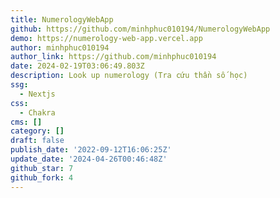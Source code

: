 ```yaml
---
title: NumerologyWebApp
github: https://github.com/minhphuc010194/NumerologyWebApp
demo: https://numerology-web-app.vercel.app
author: minhphuc010194
author_link: https://github.com/minhphuc010194
date: 2024-02-19T03:06:49.803Z
description: Look up numerology (Tra cứu thần số học)
ssg:
  - Nextjs
css:
  - Chakra
cms: []
category: []
draft: false
publish_date: '2022-09-12T16:06:25Z'
update_date: '2024-04-26T00:46:48Z'
github_star: 7
github_fork: 4
---
```


